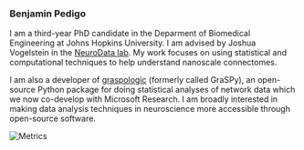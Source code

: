 ### Benjamin Pedigo

I am a third-year PhD candidate in the Deparment of Biomedical Engineering at Johns Hopkins University. I am advised by Joshua Vogelstein in the [NeuroData lab](https://neurodata.io/). My work focuses on using statistical and computational techniques to help understand nanoscale connectomes.

I am also a developer of [graspologic](https://github.com/microsoft/graspologic) (formerly called GraSPy), an open-source Python package for doing statistical analyses of network data which we now co-develop with Microsoft Research. I am broadly interested in making data analysis techniques in neuroscience more accessible through open-source software.

![Metrics](https://metrics.lecoq.io/bdpedigo?template=classic&lines=1&projects=1&activity=1&projects.limit=4&projects.descriptions=false&activity.limit=5&activity.load=300&activity.days=14&activity.filter=all&activity.visibility=all&activity.timestamps=false&config.timezone=America%2FNew_York)
